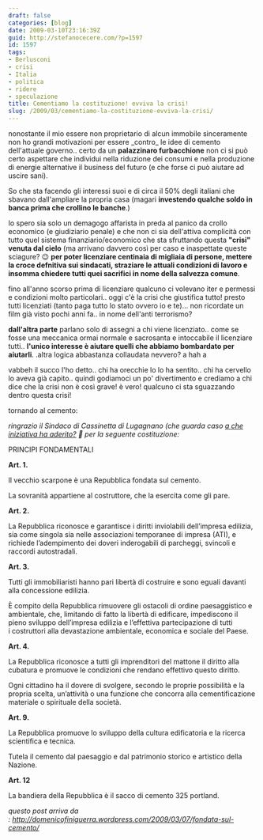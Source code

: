 ```yaml
---
draft: false
categories: [blog]
date: 2009-03-10T23:16:39Z
guid: http://stefanocecere.com/?p=1597
id: 1597
tags:
- Berlusconi
- crisi
- Italia
- politica
- ridere
- speculazione
title: Cementiamo la costituzione! evviva la crisi!
slug: /2009/03/cementiamo-la-costituzione-evviva-la-crisi/
---
```


nonostante il mio essere non proprietario di alcun immobile sinceramente non ho grandi motivazioni per essere \_contro\_ le idee di cemento dell'attuale governo.. certo da un **palazzinaro furbacchione** non ci si può certo aspettare che individui nella riduzione dei consumi e nella produzione di energie alternative il business del futuro (e che forse ci può aiutare ad uscire sani).

So che sta facendo gli interessi suoi e di circa il 50% degli italiani che sbavano dall'ampliare la propria casa (magari **investendo qualche soldo in banca prima che crollino le banche**.)

Io spero sia solo un demagogo affarista in preda al panico da crollo economico (e giudiziario penale) e che non ci sia dell'attiva complicità con tutto quel sistema finanziario/economico che sta sfruttando questa **"crisi" venuta dal cielo** (ma arrivano davvero così per caso e inaspettate queste sciagure? 😉 **per poter licenziare centinaia di migliaia di persone, mettere la croce defnitiva sui sindacati, straziare le attuali condizioni di lavoro e insomma chiedere tutti quei sacrifici in nome della salvezza comune**.

fino all'anno scorso prima di licenziare qualcuno ci volevano iter e permessi e condizioni molto particolari.. oggi c'è la crisi che giustifica tutto! presto tutti licenziati (tanto paga tutto lo stato ovvero io e te)… non ricordate un film già visto pochi anni fa.. in nome dell'anti terrorismo?

**dall'altra parte** parlano solo di assegni a chi viene licenziato.. come se fosse una meccanica ormai normale e sacrosanta e intoccabile il licenziare tutti.. **l'unico interesse è aiutare quelli che abbiamo bombardato per aiutarli**. .altra logica abbastanza collaudata nevvero? a hah a

vabbeh il succo l'ho detto.. chi ha orecchie lo lo ha sentito.. chi ha cervello lo aveva già capito.. quindi godiamoci un po' divertimento e crediamo a chi dice che la crisi non è così grave! è vero! qualcuno ci sta sguazzando dentro questa crisi!

tornando al cemento:

_ringrazio il Sindaco di Cassinetta di Lugagnano (che guarda caso [a che iniziativa ha aderito?](http://www.marciamondiale.org/adesioni/scheda/-/domenico-finiguerra/) 🙂 per la seguente costituzione:_

PRINCIPI FONDAMENTALI

**Art. 1.**

Il vecchio scarpone è una Repubblica fondata sul cemento.

La sovranità appartiene al costruttore, che la esercita come gli pare.

**Art. 2.**

La Repubblica riconosce e garantisce i diritti inviolabili dell’impresa edilizia, sia come singola sia nelle associazioni temporanee di impresa (ATI), e richiede l’adempimento dei doveri inderogabili di parcheggi, svincoli e raccordi autostradali.

**Art. 3.**

Tutti gli immobiliaristi hanno pari libertà di costruire e sono eguali davanti alla concessione edilizia.

È compito della Repubblica rimuovere gli ostacoli di ordine paesaggistico e ambientale, che, limitando di fatto la libertà di edificare, impediscono il pieno sviluppo dell’impresa edilizia e l’effettiva partecipazione di tutti i costruttori alla devastazione ambientale, economica e sociale del Paese.

**Art. 4.**

La Repubblica riconosce a tutti gli imprenditori del mattone il diritto alla cubatura e promuove le condizioni che rendano effettivo questo diritto.

Ogni cittadino ha il dovere di svolgere, secondo le proprie possibilità e la propria scelta, un’attività o una funzione che concorra alla cementificazione materiale o spirituale della società.

**Art. 9.**

La Repubblica promuove lo sviluppo della cultura edificatoria e la ricerca scientifica e tecnica.

Tutela il cemento dal paesaggio e dal patrimonio storico e artistico della Nazione.

**Art. 12**

La bandiera della Repubblica è il sacco di cemento 325 portland.

_questo post arriva da : <http://domenicofiniguerra.wordpress.com/2009/03/07/fondata-sul-cemento/>_